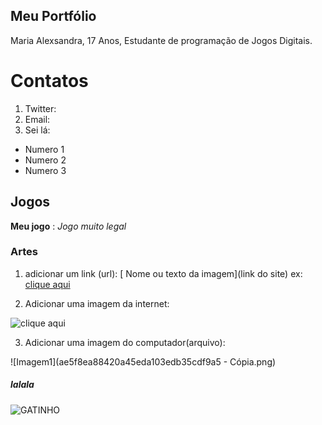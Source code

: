 ## Meu Portfólio
Maria Alexsandra,
17 Anos,
Estudante de programação de Jogos Digitais.

# Contatos

1. Twitter: 
2. Email:
3. Sei lá:

- Numero 1
- Numero 2
- Numero 3


## Jogos

**Meu jogo** : _Jogo muito legal_

### Artes

1. adicionar um link (url):
[ Nome ou texto da imagem](link do site)
ex:
[ clique aqui](https://www.google.com/imgres?imgurl=https%3A%2F%2Fi.pinimg.com%2Foriginals%2Fa6%2Fe2%2F1d%2Fa6e21d81cab6fd42daa1a2ea5e98435f.jpg&imgrefurl=https%3A%2F%2Fbr.pinterest.com%2Fpin%2F857161741547880621%2F&docid=j_acjdW4Z0eghM&tbnid=_62c2PTsuUkv0M%3A&vet=10ahUKEwjQmc6d6a7fAhWJvZAKHfskDUIQMwhDKAYwBg..i&w=463&h=447&bih=969&biw=1920&q=porquinhos%20fofos&ved=0ahUKEwjQmc6d6a7fAhWJvZAKHfskDUIQMwhDKAYwBg&iact=mrc&uact=8)

2. Adicionar uma imagem da internet:

![ clique aqui](https://www.google.com/imgres?imgurl=https%3A%2F%2Fi.pinimg.com%2Foriginals%2Fa6%2Fe2%2F1d%2Fa6e21d81cab6fd42daa1a2ea5e98435f.jpg&imgrefurl=https%3A%2F%2Fbr.pinterest.com%2Fpin%2F857161741547880621%2F&docid=j_acjdW4Z0eghM&tbnid=_62c2PTsuUkv0M%3A&vet=10ahUKEwjQmc6d6a7fAhWJvZAKHfskDUIQMwhDKAYwBg..i&w=463&h=447&bih=969&biw=1920&q=porquinhos%20fofos&ved=0ahUKEwjQmc6d6a7fAhWJvZAKHfskDUIQMwhDKAYwBg&iact=mrc&uact=8)

3. Adicionar uma imagem do computador(arquivo):

![Imagem1](ae5f8ea88420a45eda103edb35cdf9a5 - Cópia.png)

##### lalala
 ![GATINHO](https://assets.papodehomem.com.br/2015/05/30/05/42/43/431/photo.jpg)

